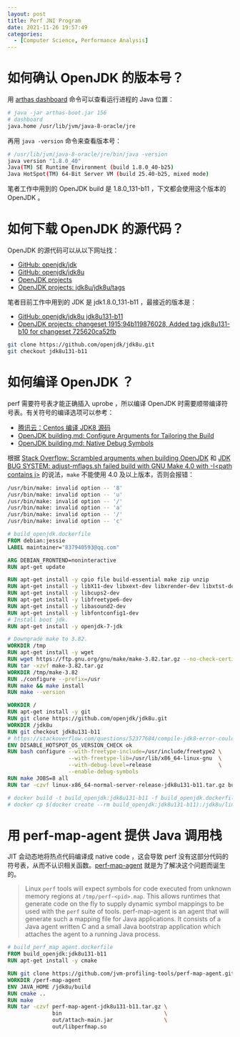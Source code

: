 ```yaml
---
layout: post
title: Perf JNI Program
date: 2021-11-26 19:57:49
categories:
  - [Computer Science, Performance Analysis]
---
```


# 如何确认 OpenJDK 的版本号？

用 [arthas dashboard](https://arthas.aliyun.com/doc/en/dashboard.html) 命令可以查看运行进程的 Java 位置：

```bash
# java -jar arthas-boot.jar 156
# dashboard
java.home /usr/lib/jvm/java-8-oracle/jre
```

再用 `java -version` 命令来查看版本号：
```bash
# /usr/lib/jvm/java-8-oracle/jre/bin/java -version
java version "1.8.0_40"
Java(TM) SE Runtime Environment (build 1.8.0_40-b25)
Java HotSpot(TM) 64-Bit Server VM (build 25.40-b25, mixed mode)
```

笔者工作中用到的 OpenJDK build 是 1.8.0\_131-b11 ，下文都会使用这个版本的 OpenJDK 。

# 如何下载 OpenJDK 的源代码？

OpenJDK 的源代码可以从以下网址找：

+ [GitHub: openjdk/jdk](https://github.com/openjdk/jdk)
+ [GitHub: openjdk/jdk8u](https://github.com/openjdk/jdk8u)
+ [OpenJDK projects](https://hg.openjdk.java.net/)
+ [OpenJDK projects: jdk8u/jdk8u/tags](https://hg.openjdk.java.net/jdk8u/jdk8u/tags)

笔者目前工作中用到的 JDK 是 jdk1.8.0\_131-b11 ，最接近的版本是：

+ [GitHub: openjdk/jdk8u jdk8u131-b11](https://github.com/openjdk/jdk8u/tree/jdk8u131-b11)
+ [OpenJDK projects: changeset 1915:94b119876028, Added tag jdk8u131-b10 for changeset 725620ca52fb](https://hg.openjdk.java.net/jdk8u/jdk8u/rev/94b119876028)

```bash
git clone https://github.com/openjdk/jdk8u.git
git checkout jdk8u131-b11
```

# 如何编译 OpenJDK ？

perf 需要符号表才能正确插入 uprobe ，所以编译 OpenJDK 时需要顺带编译符号表。有关符号的编译选项可以参考：

+ [腾讯云：Centos 编译 JDK8 源码](https://cloud.tencent.com/developer/article/1701909)
+ [OpenJDK building.md: Configure Arguments for Tailoring the Build](https://github.com/openjdk/jdk/blob/master/doc/building.md#configure-arguments-for-tailoring-the-build)
+ [OpenJDK building.md: Native Debug Symbols](https://github.com/openjdk/jdk/blob/master/doc/building.md#native-debug-symbols)

根据 [Stack Overflow: Scrambled arguments when building OpenJDK](https://stackoverflow.com/questions/21246042/scrambled-arguments-when-building-openjdk) 和 [JDK BUG SYSTEM: adjust-mflags.sh failed build with GNU Make 4.0 with -I\<path contains j\>](https://bugs.openjdk.java.net/browse/JDK-8028407) 的说法，`make` 不能使用 4.0 及以上版本，否则会报错：

```bash
/usr/bin/make: invalid option -- '8'
/usr/bin/make: invalid option -- 'u'
/usr/bin/make: invalid option -- '/'
/usr/bin/make: invalid option -- 'a'
/usr/bin/make: invalid option -- '/'
/usr/bin/make: invalid option -- 'c'
```

```dockerfile
# build_openjdk.dockerfile
FROM debian:jessie
LABEL maintainer="837940593@qq.com"

ARG DEBIAN_FRONTEND=noninteractive
RUN apt-get update

RUN apt-get install -y cpio file build-essential make zip unzip
RUN apt-get install -y libX11-dev libxext-dev libxrender-dev libxtst-dev libxt-dev
RUN apt-get install -y libcups2-dev
RUN apt-get install -y libfreetype6-dev
RUN apt-get install -y libasound2-dev
RUN apt-get install -y libfontconfig1-dev
# Install boot jdk.
RUN apt-get install -y openjdk-7-jdk

# Downgrade make to 3.82.
WORKDIR /tmp
RUN apt-get install -y wget
RUN wget https://ftp.gnu.org/gnu/make/make-3.82.tar.gz --no-check-certificate
RUN tar -xzvf make-3.82.tar.gz
WORKDIR /tmp/make-3.82
RUN ./configure --prefix=/usr
RUN make && make install
RUN make --version

WORKDIR /
RUN apt-get install -y git
RUN git clone https://github.com/openjdk/jdk8u.git
WORKDIR /jdk8u
RUN git checkout jdk8u131-b11
# https://stackoverflow.com/questions/52377684/compile-jdk8-error-could-not-find-freetype
ENV DISABLE_HOTSPOT_OS_VERSION_CHECK ok
RUN bash configure --with-freetype-include=/usr/include/freetype2 \
                   --with-freetype-lib=/usr/lib/x86_64-linux-gnu  \
                   --with-debug-level=release                     \
                   --enable-debug-symbols
RUN make JOBS=8 all
RUN tar -czvf linux-x86_64-normal-server-release-jdk8u131-b11.tar.gz build
```

```bash
# docker build -t build_openjdk:jdk8u131-b11 -f build_openjdk.dockerfile .
# docker cp $(docker create --rm build_openjdk:jdk8u131-b11):/jdk8u/linux-x86_64-normal-server-release-jdk8u131-b11.tar.gz .
```

# 用 perf-map-agent 提供 Java 调用栈

JIT 会动态地将热点代码编译成 native code ，这会导致 perf 没有这部分代码的符号表，从而不认识相关函数。[perf-map-agent](https://github.com/jvm-profiling-tools/perf-map-agent) 就是为了解决这个问题而诞生的。

> Linux `perf` tools will expect symbols for code executed from unknown memory regions at `/tmp/perf-<pid>.map`. This allows runtimes that generate code on the fly to supply dynamic symbol mappings to be used with the `perf` suite of tools.
> perf-map-agent is an agent that will generate such a mapping file for Java applications. It consists of a Java agent written C and a small Java bootstrap application which attaches the agent to a running Java process.

```dockerfile
# build_perf_map_agent.dockerfile
FROM build_openjdk:jdk8u131-b11
RUN apt-get install -y cmake

RUN git clone https://github.com/jvm-profiling-tools/perf-map-agent.git /perf-map-agent
WORKDIR /perf-map-agent
ENV JAVA_HOME /jdk8u/build
RUN cmake ..
RUN make
RUN tar -czvf perf-map-agent-jdk8u131-b11.tar.gz \
              bin                                \
              out/attach-main.jar                \
              out/libperfmap.so
```
